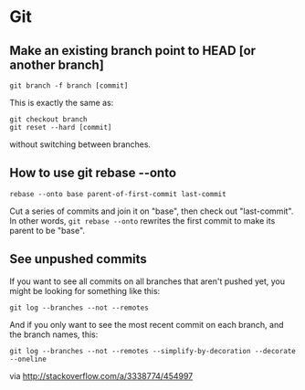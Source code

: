 # Git

## Make an existing branch point to HEAD [or another branch]

    git branch -f branch [commit]

This is exactly the same as:

    git checkout branch
    git reset --hard [commit]

without switching between branches.


## How to use git rebase --onto

    rebase --onto base parent-of-first-commit last-commit

Cut a series of commits and join it on "base", then check out "last-commit".
In other words, `git rebase --onto` rewrites the first commit
to make its parent to be "base".

## See unpushed commits

If you want to see all commits on all branches that aren't pushed yet, you might be looking for something like this:

    git log --branches --not --remotes

And if you only want to see the most recent commit on each branch, and the branch names, this:

    git log --branches --not --remotes --simplify-by-decoration --decorate --oneline

via http://stackoverflow.com/a/3338774/454997

